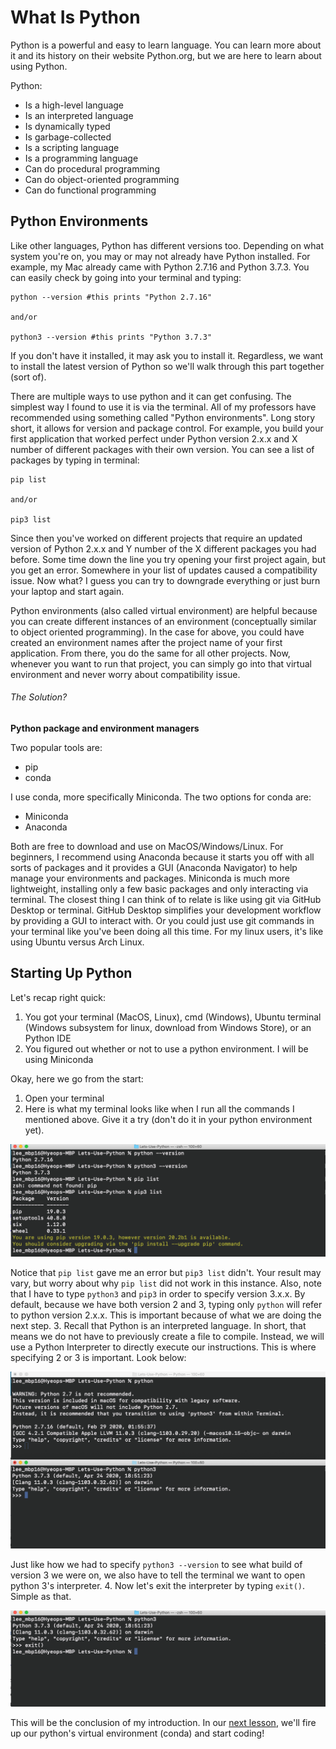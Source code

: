 # What Is Python

Python is a powerful and easy to learn language. You can learn more about it and its history on their website Python.org, but we are here to learn about using Python.

Python:
  - Is a high-level language
  - Is an interpreted language
  - Is dynamically typed
  - Is garbage-collected
  - Is a scripting language
  - Is a programming language
  - Can do procedural programming
  - Can do object-oriented programming
  - Can do functional programming

## Python Environments

Like other languages, Python has different versions too. Depending on what system you're on, you may or may not already have Python installed. For example, my Mac already came with Python 2.7.16 and Python 3.7.3. You can easily check by going into your terminal and typing:
```
python --version #this prints "Python 2.7.16"

and/or

python3 --version #this prints "Python 3.7.3"
```
If you don't have it installed, it may ask you to install it. Regardless, we want to install the latest version of Python so we'll walk through this part together (sort of).

There are multiple ways to use python and it can get confusing. The simplest way I found to use it is via the terminal. All of my professors have recommended using something called "Python environments". Long story short, it allows for version and package control. For example, you build your first application that worked perfect under Python version 2.x.x and X number of different packages with their own version. You can see a list of packages by typing in terminal:
```
pip list

and/or

pip3 list
```
Since then you've worked on different projects that require an updated version of Python 2.x.x and Y number of the X different packages you had before. Some time down the line you try opening your first project again, but you get an error. Somewhere in your list of updates caused a compatibility issue. Now what? I guess you can try to downgrade everything or just burn your laptop and start again.

Python environments (also called virtual environment) are helpful because you can create different instances of an environment (conceptually similar to object oriented programming). In the case for above, you could have created an environment names after the project name of your first application. From there, you do the same for all other projects. Now, whenever you want to run that project, you can simply go into that virtual environment and never worry about compatibility issue.

###### The Solution?

**Python package and environment managers**

Two popular tools are:
  - pip
  - conda

I use conda, more specifically Miniconda. The two options for conda are:
  - Miniconda
  - Anaconda

Both are free to download and use on MacOS/Windows/Linux. For beginners, I recommend using Anaconda because it starts you off with all sorts of packages and it provides a GUI (Anaconda Navigator) to help manage your environments and packages. Miniconda is much more lightweight, installing only a few basic packages and only interacting via terminal. The closest thing I can think of to relate is like using git via GitHub Desktop or terminal. GitHub Desktop simplifies your development workflow by providing a GUI to interact with. Or you could just use git commands in your terminal like you've been doing all this time. For my linux users, it's like using Ubuntu versus Arch Linux.

## Starting Up Python

Let's recap right quick:
  1. You got your terminal (MacOS, Linux), cmd (Windows), Ubuntu terminal (Windows subsystem for linux, download from Windows Store), or an Python IDE
  2. You figured out whether or not to use a python environment. I will be using Miniconda

Okay, here we go from the start:
  1. Open your terminal
  2. Here is what my terminal looks like when I run all the commands I mentioned above. Give it a try (don't do it in your python environment yet).

  ![](Images/start1.png)

  Notice that `pip list` gave me an error but `pip3 list` didn't. Your result may vary, but worry about why `pip list` did not work in this instance. Also, note that I have to type `python3` and `pip3` in order to specify version 3.x.x. By default, because we have both version 2 and 3, typing only `python` will refer to python version 2.x.x. This is important because of what we are doing the next step.
  3. Recall that Python is an interpreted language. In short, that means we do not have to previously create a file to compile. Instead, we will use a Python Interpreter to directly execute our instructions. This is where specifying 2 or 3 is important. Look below:

  ![](Images/2vs3.png)

  Just like how we had to specify `python3 --version` to see what build of version 3 we were on, we also have to tell the terminal we want to open python 3's interpreter.
  4. Now let's exit the interpreter by typing `exit()`. Simple as that.

  ![](Images/exit.png)

This will be the conclusion of my introduction. In our [next lesson](Lets-Use-Python), we'll fire up our python's virtual environment (conda) and start coding!
